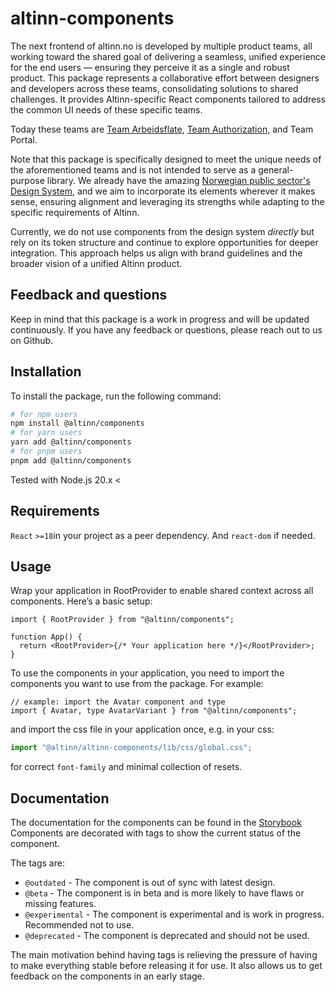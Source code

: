 # altinn-components

The next frontend of altinn.no is developed by multiple product teams, all working toward the shared goal of delivering a seamless, unified experience for the end users — ensuring they perceive it as a single and robust product.
This package represents a collaborative effort between designers and developers across these teams, consolidating solutions to shared challenges.
It provides Altinn-specific React components tailored to address the common UI needs of these specific teams.

Today these teams are [Team Arbeidsflate](https://github.com/digdir/dialogporten-frontend), [Team Authorization](https://github.com/Altinn/altinn-access-management-frontend), and Team Portal.

Note that this package is specifically designed to meet the unique needs of the aforementioned teams and is not intended to serve as a general-purpose library.
We already have the amazing [Norwegian public sector's Design System](https://designsystemet.no/), and we aim to incorporate its elements wherever it makes sense, ensuring alignment and leveraging its strengths while adapting to the specific requirements of Altinn.

Currently, we do not use components from the design system _directly_ but rely on its token structure and continue to explore opportunities for deeper integration.
This approach helps us align with brand guidelines and the broader vision of a unified Altinn product.

## Feedback and questions

Keep in mind that this package is a work in progress and will be updated continuously.
If you have any feedback or questions, please reach out to us on Github.

## Installation

To install the package, run the following command:

```bash
# for npm users
npm install @altinn/components
# for yarn users
yarn add @altinn/components
# for pnpm users
pnpm add @altinn/components
```

Tested with Node.js 20.x <

## Requirements

`React` `>=18`in your project as a peer dependency. And `react-dom` if needed.

## Usage

Wrap your application in RootProvider to enable shared context across all components. Here’s a basic setup:

```tsx
import { RootProvider } from "@altinn/components";

function App() {
  return <RootProvider>{/* Your application here */}</RootProvider>;
}
```

To use the components in your application, you need to import the components you want to use from the package. For example:

```tsx
// example: import the Avatar component and type
import { Avatar, type AvatarVariant } from "@altinn/components";
```

and import the css file in your application once, e.g. in your css:

```ts
import "@altinn/altinn-components/lib/css/global.css";
```

for correct `font-family` and minimal collection of resets.

## Documentation

The documentation for the components can be found in the [Storybook](https://altinn.github.io/altinn-components)  
Components are decorated with tags to show the current status of the component.

The tags are:

- `@outdated` - The component is out of sync with latest design.
- `@beta` - The component is in beta and is more likely to have flaws or missing features.
- `@experimental` - The component is experimental and is work in progress. Recommended not to use.
- `@deprecated` - The component is deprecated and should not be used.

The main motivation behind having tags is relieving the pressure of having to make everything stable before releasing it for use.
It also allows us to get feedback on the components in an early stage.
